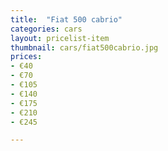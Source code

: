 ```yaml
---
title:  "Fiat 500 cabrio"
categories: cars
layout: pricelist-item
thumbnail: cars/fiat500cabrio.jpg
prices:
- €40
- €70
- €105
- €140
- €175
- €210
- €245

---
```





